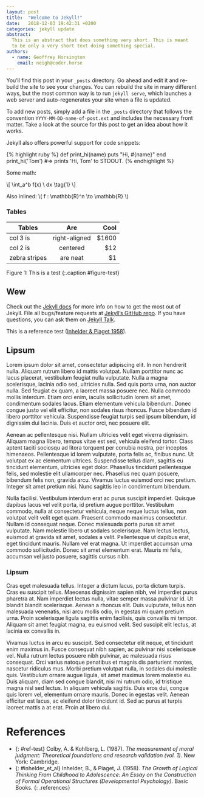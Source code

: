 ```yaml
---
layout: post
title:  "Welcome to Jekyll!"
date:   2018-12-03 19:42:31 +0200
categories: jekyll update
abstract:
  This is an abstract that does something very short. This is meant
  to be only a very short text doing something special.
authors:
  - name: Geoffrey Horsington
    email: neigh@coder.horse
---
```


You’ll find this post in your `_posts` directory. Go ahead and edit it and re-build the site to see your changes. You can rebuild the site in many different ways, but the most common way is to run `jekyll serve`, which launches a web server and auto-regenerates your site when a file is updated.

To add new posts, simply add a file in the `_posts` directory that follows the convention `YYYY-MM-DD-name-of-post.ext` and includes the necessary front matter. Take a look at the source for this post to get an idea about how it works.

Jekyll also offers powerful support for code snippets:

{% highlight ruby %}
def print_hi(name)
  puts "Hi, #{name}"
end
print_hi('Tom')
#=> prints 'Hi, Tom' to STDOUT.
{% endhighlight %}


Some math: 

\\[ \int_a^b f(x) \ dx \tag{1} \\]

Also inlined: \\( f : \mathbb{R}^n \to \mathbb{R} \\)

### Tables

| Tables        | Are           | Cool  |
| ------------- |:-------------:| -----:|
| col 3 is      | right-aligned | $1600 |
| col 2 is      | centered      |   $12 |
| zebra stripes | are neat      |    $1 |

Figure 1: This is a test 
{:.caption #figure-test} 


## Wew

Check out the [Jekyll docs][jekyll-docs] for more info on how to get the most out of Jekyll. File all bugs/feature requests at [Jekyll’s GitHub repo][jekyll-gh]. If you have questions, you can ask them on [Jekyll Talk][jekyll-talk].

This is a reference test ([Inhelder & Piaget 1958](#inhelder_et_al)).

## Lipsum
Lorem ipsum dolor sit amet, consectetur adipiscing elit. In non hendrerit nulla. Aliquam rutrum libero id mattis volutpat. Nullam porttitor nunc ac lacus placerat, vestibulum feugiat nulla vulputate. Nulla a magna scelerisque, lacinia odio sed, ultricies nulla. Sed quis porta urna, non auctor nulla. Sed feugiat ex quam, a laoreet massa posuere nec. Nulla commodo mollis interdum. Etiam orci enim, iaculis sollicitudin lorem sit amet, condimentum sodales lacus. Etiam elementum vehicula bibendum. Donec congue justo vel elit efficitur, non sodales risus rhoncus. Fusce bibendum id libero porttitor vehicula. Suspendisse feugiat turpis sed ipsum bibendum, id dignissim dui lacinia. Duis et auctor orci, nec posuere elit.

Aenean ac pellentesque nisi. Nullam ultricies velit eget viverra dignissim. Aliquam magna libero, tempus vitae est sed, vehicula eleifend tortor. Class aptent taciti sociosqu ad litora torquent per conubia nostra, per inceptos himenaeos. Pellentesque id lorem vulputate, porta felis ac, finibus nunc. Ut volutpat ex ac elementum ultrices. Suspendisse tellus diam, sagittis eu tincidunt elementum, ultricies eget dolor. Phasellus tincidunt pellentesque felis, sed molestie elit ullamcorper nec. Phasellus nec quam posuere, bibendum felis non, gravida arcu. Vivamus luctus euismod orci nec pretium. Integer sit amet pretium nisi. Nunc sagittis leo in condimentum bibendum.

Nulla facilisi. Vestibulum interdum erat ac purus suscipit imperdiet. Quisque dapibus lacus vel velit porta, id pretium augue porttitor. Vestibulum commodo, nulla at consectetur vehicula, neque neque luctus tellus, non volutpat velit velit eget quam. Praesent commodo maximus consectetur. Nullam id consequat neque. Donec malesuada porta purus sit amet vulputate. Nam molestie libero ut sodales scelerisque. Nam lectus lectus, euismod at gravida sit amet, sodales a velit. Pellentesque ut dapibus erat, eget tincidunt mauris. Nullam vel erat magna. Ut imperdiet accumsan urna commodo sollicitudin. Donec sit amet elementum erat. Mauris mi felis, accumsan vel justo posuere, sagittis cursus nibh.

### Lipsum
Cras eget malesuada tellus. Integer a dictum lacus, porta dictum turpis. Cras eu suscipit tellus. Maecenas dignissim sapien nibh, vel imperdiet purus pharetra at. Nam imperdiet lectus nulla, vitae semper massa pulvinar id. Ut blandit blandit scelerisque. Aenean a rhoncus elit. Duis vulputate, tellus non malesuada venenatis, nisi arcu mollis odio, in egestas mi quam pretium urna. Proin scelerisque ligula sagittis enim facilisis, quis convallis mi tempor. Aliquam sit amet feugiat magna, eu euismod velit. Sed suscipit elit lectus, at lacinia ex convallis in.

Vivamus luctus in arcu eu suscipit. Sed consectetur elit neque, et tincidunt enim maximus in. Fusce consequat nibh sapien, ac pulvinar nisi scelerisque vel. Nulla rutrum lectus posuere nibh pulvinar, ac malesuada risus consequat. Orci varius natoque penatibus et magnis dis parturient montes, nascetur ridiculus mus. Morbi pretium volutpat nulla, in sodales dui molestie quis. Vestibulum ornare augue ligula, sit amet maximus lorem molestie eu. Duis aliquam, diam sed congue blandit, nisi mi rutrum odio, id tristique magna nisl sed lectus. In aliquam vehicula sagittis. Duis eros dui, congue quis lorem vel, elementum ornare mauris. Donec in egestas velit. Aenean efficitur est lacus, ac eleifend dolor tincidunt id. Sed ac purus at turpis laoreet mattis a at erat. Proin at libero dui.

[jekyll-docs]: https://jekyllrb.com/docs/home
[jekyll-gh]:   https://github.com/jekyll/jekyll
[jekyll-talk]: https://talk.jekyllrb.com/

# References

* {: #ref-test} Colby, A. & Kohlberg, L. (1987). *The measurement of moral judgment: Theoretical foundations and research validation (vol. 1)*. New York: Cambridge. 
* {: #inhelder_et_al}  Inhelder, B., & Piaget, J. (1958). *The Growth of Logical Thinking From Childhood to Adolescence: An Essay on the Construction of Formal Operational Structures (Developmental Psychology)*. Basic Books.
{: .references}